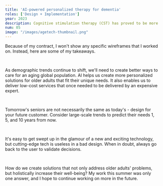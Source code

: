 ```yaml
---
title: 'AI-powered personalized therapy for dementia'
roles: ['Design + Implementation']
year: 2023
description: Cognitive stimulation therapy (CST) has proved to be more efficient than drug therapies in treating mild/moderate dementia in older adults. How can we use AI to make CST more personalized and accessible? An internship in the summer of 2023 at a stealth agetech startup.
num: 05
image: "/images/agetech-thumbnail.png"
---
```


Because of my contract, I won't show any specific wireframes that I worked on. Instead, here are some of my takeaways.

&nbsp;

As demographic trends continue to shift, we'll need to create better ways to care for an aging global population. AI helps us create more personalized solutions for older adults that fit their unique needs. It also enables us to deliver low-cost services that once needed to be delivered by an expensive expert. 

&nbsp;

Tomorrow's seniors are not necessarily the same as today's - design for your future customer. Consider large-scale trends to predict their needs 1, 5, and 10 years from now.

&nbsp;

It's easy to get swept up in the glamour of a new and exciting technology, but cutting-edge tech is useless in a bad design. When in doubt, always go back to the user to validate decisions.

&nbsp;

How do we create solutions that not only address older adults' problems, but holistically increase their well-being? My work this summer was only one answer, and I hope to continue working on more in the future.